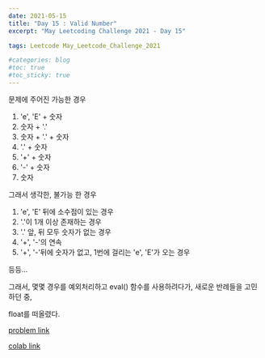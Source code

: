 ```yaml
---
date: 2021-05-15
title: "Day 15 : Valid Number"
excerpt: "May Leetcoding Challenge 2021 - Day 15"

tags: Leetcode May_Leetcode_Challenge_2021

#categories: blog
#toc: true
#toc_sticky: true
---
```


<script src="https://gist.github.com/1cg2cg3cg/3bf43e28492f07bd10d92b0d6fbf5811.js"></script>

문제에 주어진 가능한 경우

1. 'e', 'E' + 숫자
2. 숫자 + '.'
3. 숫자 + '.' + 숫자
4. '.' + 숫자
5. '+' + 숫자
6. '-' + 숫자
7. 숫자

그래서 생각한, 불가능 한 경우
1. 'e', 'E' 뒤에 소수점이 있는 경우
2. '.'이 1개 이상 존재하는 경우
3. '.' 앞, 뒤 모두 숫자가 없는 경우
4. '+', '-'의 연속
5. '+', '-'뒤에 숫자가 없고, 1번에 걸리는 'e', 'E'가 오는 경우

등등...

그래서, 몇몇 경우를 예외처리하고 eval() 함수를 사용하려다가, 새로운 반례들을 고민하던 중,

float를 떠올렸다.


[problem link](https://leetcode.com/explore/challenge/card/may-leetcoding-challenge-2021/600/week-3-may-15th-may-21st/3744/)

[colab link](https://colab.research.google.com/drive/1qI-pT5sOePXS2n_8__fUo_pVTy_ue024#scrollTo=D8cOGjcHr7FU)
